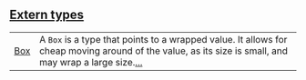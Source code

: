 
[Extern types](./core-box-extern_types.md)
 ---
| | |
|:---|:---|
| [Box](./core-box-Box.md) | A `Box`  is a type that points to a wrapped value. It allows for cheap moving around of the value, as its size is small, and may wrap a large size.[...](./core-box-Box.md) |
